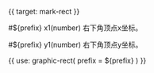 {{ target: mark-rect }}

<!-- IRectMarkSpec -->
#${prefix} x1(number)
右下角顶点x坐标。

#${prefix} y1(number)
右下角顶点y坐标。

{{ use: graphic-rect(
  prefix = ${prefix}
) }}


